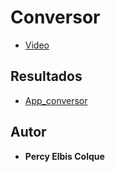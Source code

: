 # Conversor
* [Video](https://percyelbis.github.io/app_conversor/)

## Resultados
* [App_conversor](https://percyelbis.github.io/app_conversor/)
## Autor

* **Percy Elbis Colque**


